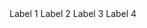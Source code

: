 <m-steppers>
    <m-steppers-item state="visited">Label 1</m-steppers-item>
    <m-steppers-item state="visited">Label 2</m-steppers-item>
    <m-steppers-item state="in-progress">Label 3</m-steppers-item>
    <m-steppers-item state="disabled">Label 4</m-steppers-item>
</m-steppers>
